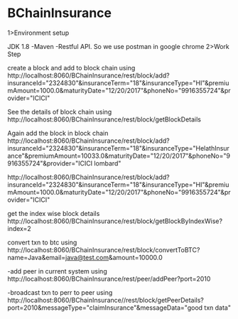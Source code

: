 # BChainInsurance

1>Environment setup

JDK 1.8
-Maven
-Restful API. So we use postman in google chrome
2>Work Step

create a block and add to block chain using http://localhost:8060/BChainInsurance/rest/block/add?insuranceId="2324830"&insuranceTerm="18"&insuranceType="HI"&premiumAmount=1000.0&maturityDate="12/20/2017"&phoneNo="9916355724"&provider="ICICI"

See the details of block chain using http://localhost:8060/BChainInsurance/rest/block/getBlockDetails

Again add the block in block chain
http://localhost:8060/BChainInsurance/rest/block/add?insuranceId="2324830"&insuranceTerm="18"&insuranceType="HelathInsurance"&premiumAmount=10033.0&maturityDate="12/20/2017"&phoneNo="9916355724"&provider="ICICI lombard"

http://localhost:8060/BChainInsurance/rest/block/add?insuranceId="2324830"&insuranceTerm="18"&insuranceType="HI"&premiumAmount=1000.0&maturityDate="12/20/2017"&phoneNo="9916355724"&provider="ICICI"

get the index wise block details http://localhost:8060/BChainInsurance/rest/block/getBlockByIndexWise?index=2

convert txn to btc using http://localhost:8060/BChainInsurance/rest/block/convertToBTC?name=Java&email=java@test.com&amount=10000.0

-add peer in current system using http://localhost:8060/BChainInsurance/rest/peer/addPeer?port=2010

-broadcast txn to perr to peer using http://localhost:8060/BChainInsurance//rest/block/getPeerDetails?port=2010&messageType="claimInsurance"&messageData="good txn data"
